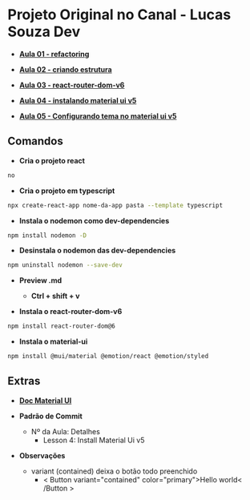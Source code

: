 # Projeto Original no Canal - Lucas Souza Dev
* __[Aula 01 - refactoring](https://www.youtube.com/watch?v=L5nJhLkvBxUlist=PL29TaWXah3iaqOejItvW--TaFr9NcruyQ&index=2)__

* __[Aula 02 - criando estrutura](https://www.youtube.com/watch?v=88EEdbp98mM&list=PL29TaWXah3iaqOejItvW--TaFr9NcruyQ&index=3&pp=iAQB)__

* __[Aula 03 - react-router-dom-v6](https://youtu.be/44QQtoEy3ik?si=-GFuQvsgzZlRNSKM)__

* __[Aula 04 - instalando material ui v5](https://www.youtube.com/watch?v=1JWGiAnR4C0)__
* __[Aula 05 - Configurando tema no material ui v5](https://www.youtube.com/watch?v=NcGt1dYM1sQ)__

## Comandos
* __Cria o projeto react__
```bash
no
```
* __Cria o projeto em typescript__
```bash
npx create-react-app nome-da-app pasta --template typescript
```
* __Instala o nodemon como dev-dependencies__
```bash
npm install nodemon -D
```
* __Desinstala o nodemon das dev-dependencies__
```bash
npm uninstall nodemon --save-dev
```
* __Preview .md__
  * __Ctrl + shift + v__

* __Instala o react-router-dom-v6__
```bash
npm install react-router-dom@6
```
* __Instala o material-ui__
```bash
npm install @mui/material @emotion/react @emotion/styled
```
## Extras
* __[Doc Material UI](https://mui.com/material-ui/getting-started/installation/)__
  
* __Padrão de Commit__
  - Nº da Aula: Detalhes
    - Lesson 4: Install Material Ui v5
* __Observações__
  -  variant (contained) deixa o botão todo preenchido
      - < Button variant="contained"  color="primary">Hello world< /Button >
